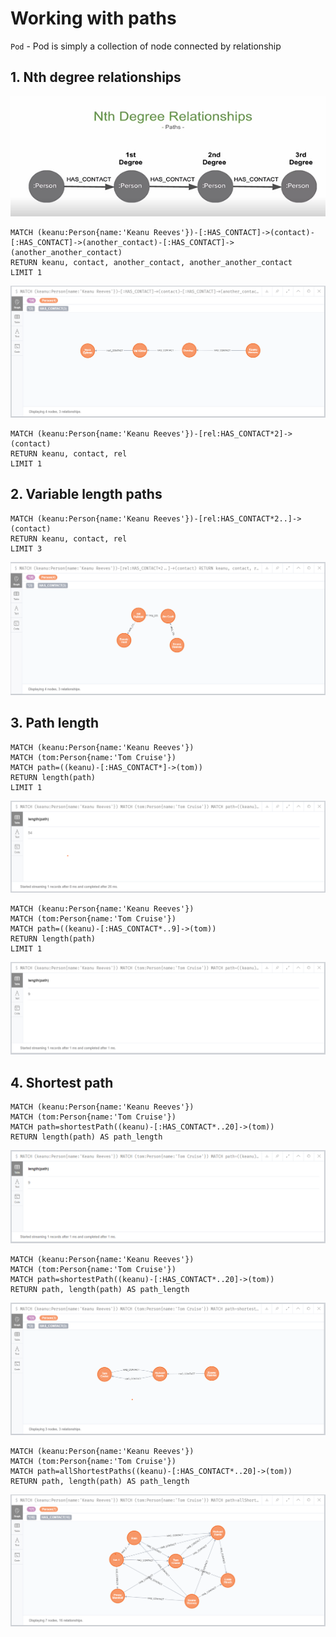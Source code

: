 # Working with paths

`Pod` - Pod is simply a collection of node connected by relationship

 
## 1. Nth degree relationships
![NthDegree](img/nthdegree.png)

```
MATCH (keanu:Person{name:'Keanu Reeves'})-[:HAS_CONTACT]->(contact)-[:HAS_CONTACT]->(another_contact)-[:HAS_CONTACT]->(another_another_contact)
RETURN keanu, contact, another_contact, another_another_contact
LIMIT 1
```

![NthDegree](img/path1.png)

```
MATCH (keanu:Person{name:'Keanu Reeves'})-[rel:HAS_CONTACT*2]->(contact)
RETURN keanu, contact, rel
LIMIT 1
```

## 2. Variable length paths

```
MATCH (keanu:Person{name:'Keanu Reeves'})-[rel:HAS_CONTACT*2..]->(contact)
RETURN keanu, contact, rel
LIMIT 3
```

![NthDegree](img/path2.png)

## 3. Path length

```
MATCH (keanu:Person{name:'Keanu Reeves'})
MATCH (tom:Person{name:'Tom Cruise'})
MATCH path=((keanu)-[:HAS_CONTACT*]->(tom))
RETURN length(path)
LIMIT 1
```
![NthDegree](img/path3.png)

```
MATCH (keanu:Person{name:'Keanu Reeves'})
MATCH (tom:Person{name:'Tom Cruise'})
MATCH path=((keanu)-[:HAS_CONTACT*..9]->(tom))
RETURN length(path)
LIMIT 1
```

![NthDegree](img/path4.png)

## 4. Shortest path

```
MATCH (keanu:Person{name:'Keanu Reeves'})
MATCH (tom:Person{name:'Tom Cruise'})
MATCH path=shortestPath((keanu)-[:HAS_CONTACT*..20]->(tom))
RETURN length(path) AS path_length
```
![NthDegree](img/path5.png)

```
MATCH (keanu:Person{name:'Keanu Reeves'})
MATCH (tom:Person{name:'Tom Cruise'})
MATCH path=shortestPath((keanu)-[:HAS_CONTACT*..20]->(tom))
RETURN path, length(path) AS path_length
```

![NthDegree](img/path6.png)

```
MATCH (keanu:Person{name:'Keanu Reeves'})
MATCH (tom:Person{name:'Tom Cruise'})
MATCH path=allShortestPaths((keanu)-[:HAS_CONTACT*..20]->(tom))
RETURN path, length(path) AS path_length
```
![NthDegree](img/path7.png)